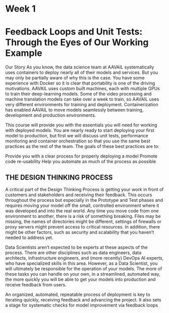 # Week 1

# Feedback Loops and Unit Tests: Through the Eyes of Our Working Example

Our Story
As you know, the data science team at AAVAIL systematically uses containers to deploy nearly all of their models and services. But you may only be partially aware of why this is the case. You have some experience with Docker so it is clear that portability is one of the driving motivations. AAVAIL uses custom built machines, each with multiple GPUs to train their deep-learning models. Some of the video processing and machine translation models can take over a week to train, so AAVAIL uses very different environments for training and deployment. Containerization has enabled AAVAIL to move models seamlessly between training, development and production environments.

This course will provide you with the essentials you will need for working with deployed models. You are nearly ready to start deploying your first model to production, but first we will discuss unit tests, performance monitoring and container orchestration so that you use the same best practices as the rest of the team. The goals of these best practices are to:

Provide you with a clear process for properly deploying a model
Promote code re-usability
Help you automate as much of the process as possible


## THE DESIGN THINKING PROCESS
A critical part of the Design Thinking Process is getting your work in front of customers and stakeholders and receiving their feedback. This occurs throughout the process but especially in the Prototype and Test phases and requires moving your model off the small, controlled environment where it was developed and into the real world. Any time you move code from one environment to another, there is a risk of something breaking. Files may be missing, the names of directories might be different, settings of firewalls or proxy servers might prevent access to critical resources. In addition, there might be other factors, such as security and scalability that you haven’t needed to address yet.

Data Scientists aren’t expected to be experts at these aspects of the  process. There are other disciplines such as data engineers, data architects, infrastructure engineers, and (more recently) DevOps AI experts, who have specialized skills in this area.  However, as a Data Scientist, you will ultimately be responsible for the operation  of your models. The more of these tasks you can handle on your own, in a streamlined, automated way, the more quickly you will be able to get  your models into production and receive feedback from users.

An organized, automated, repeatable process of deployment is key to iterating quickly, receiving feedback and advancing the project. It also sets a stage for systematic checks for model improvement via feedback loops

